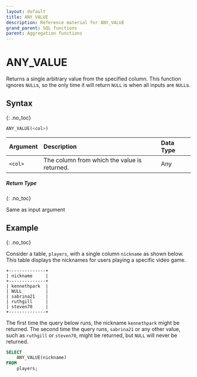 ```yaml
---
layout: default
title: ANY_VALUE
description: Reference material for ANY_VALUE
grand_parent: SQL functions
parent: Aggregation functions
---
```


# ANY_VALUE

Returns a single arbitrary value from the specified column. This function ignores `NULL`s, so the only time it will return `NULL` is when all inputs are `NULL`s.

## Syntax
{: .no_toc}


```SQL
ANY_VALUE(<col>)
```

| Argument | Description                                  | Data Type |
| :-------- | :-------------------------------------------- | :--------- |
| `<col>`  | The column from which the value is returned. | Any       |

##### Return Type
{: .no_toc}

Same as input argument

## Example
{: .no_toc}

Consider a table, `players`, with a single column `nickname` as shown below. This table displays the nicknames for users playing a specific video game. 

```
+--------------+
| nickname     |
+--------------+
| kennethpark  |
| NULL         |
| sabrina21    |
| ruthgill     |
| steven70     |
+--------------+
```

The first time the query below runs, the nickname `kennethpark` might be returned. The second time the query runs, `sabrina21` or any other value, such as `ruthgill` or `steven70`, might be returned, but `NULL` will never be returned.

```sql
SELECT
	ANY_VALUE(nickname)
FROM
	players;
```
